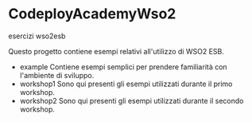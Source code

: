 # CodeployAcademyWso2
esercizi wso2esb

Questo progetto contiene esempi relativi all'utilizzo di WSO2 ESB.

- example
Contiene esempi semplici per prendere familiarità con l'ambiente di sviluppo.
- workshop1
Sono qui presenti gli esempi utilizzati durante il primo workshop.
- workshop2
Sono qui presenti gli esempi utilizzati durante il secondo workshop.

